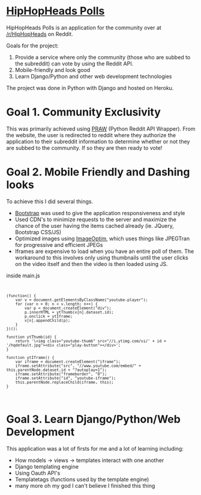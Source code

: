 <a href="http://www.hhhpolls.com">HipHopHeads Polls</a>
==========================================

HipHopHeads Polls is an application for the community over at <a href="https://www.reddit.com/r/HipHopHeads">/r/HipHopHeads</a> on Reddit.

Goals for the project:

1. Provide a service where only the community (those who are subbed to the subreddit) can vote by using the Reddit API.
2. Mobile-friendly and look good
3. Learn Django/Python and other web development technologies

The project was done in Python with Django and hosted on Heroku.


Goal 1. Community Exclusivity
==========================================
This was primarily achieved using <a href="https://github.com/praw-dev/praw">PRAW</a> (Python Reddit API Wrapper).
From the website, the user is redirected to reddit where they authorize the application to their subreddit information to determine whether or not they are subbed to the community. If so they are then ready to vote!

Goal 2. Mobile Friendly and Dashing looks 
==========================================
To achieve this I did several things.
- <a href="http://getbootstrap.com/">Bootstrap</a> was used to give the application responsiveness and style
- Used CDN's to minimize requests to the server and maximize the chance of the user having the items cached already (ie. JQuery, Bootstrap CSS/JS)
- Optimized images using <a href="https://imageoptim.com/">ImageOptim</a>, which uses things like JPEGTran for progressive and efficient JPEGs
- Iframes are expensive to load when you have an entire poll of them. The workaround to this involves only using thumbnails until the user clicks on the video itself and then the video is then loaded using JS. 

inside main.js
<code>

    (function() {
        var v = document.getElementsByClassName("youtube-player");
        for (var n = 0; n < v.length; n++) {
            var p = document.createElement("div");
            p.innerHTML = ytThumb(v[n].dataset.id);
            p.onclick = ytIframe;
            v[n].appendChild(p);
        }
    })();
    
    function ytThumb(id) {
        return '\<img class="youtube-thumb" src="//i.ytimg.com/vi/' + id + '/hqdefault.jpg"><div class="play-button"></div>';
    }
    
    function ytIframe() {
        var iframe = document.createElement("iframe");
        iframe.setAttribute("src", "//www.youtube.com/embed/" + this.parentNode.dataset.id + "?autoplay=1");
        iframe.setAttribute("frameborder", "0");
        iframe.setAttribute("id", "youtube-iframe");
        this.parentNode.replaceChild(iframe, this);
    }

</code>

Goal 3. Learn Django/Python/Web Development
==========================================
This application was a lot of firsts for me and a lot of learning including:
- How models -> views -> templates interact with one another
- Django templating engine
- Using Oauth API's
- Templatetags (functions used by the template engine)
- many more oh my god I can't believe I finished this thing


